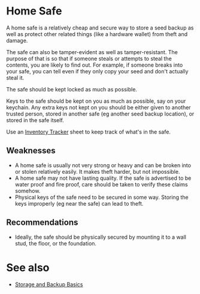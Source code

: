 # Home Safe

A home safe is a relatively cheap and secure way to store a seed backup as well as protect other related things (like a hardware wallet) from theft and damage.

The safe can also be tamper-evident as well as tamper-resistant. The purpose of that is so that if someone steals or attempts to steal the contents, you are likely to find out. For example, if someone breaks into your safe, you can tell even if they only copy your seed and don't actually steal it.

The safe should be kept locked as much as possible.

Keys to the safe should be kept on you as much as possible, say on your keychain. Any extra keys not kept on you should be either given to another trusted person, stored in another safe (eg another seed backup location), or stored in the safe itself.

Use an [Inventory Tracker](Inventory-Tracker.md) sheet to keep track of what's in the safe.

## Weaknesses

* A home safe is usually not very strong or heavy and can be broken into or stolen relatively easily. It makes theft harder, but not impossible.
* A home safe may not have lasting quality. If the safe is advertised to be water proof and fire proof, care should be taken to verify these claims somehow.
* Physical keys of the safe need to be secured in some way. Storing the keys improperly (eg near the safe) can lead to theft.

## Recommendations

* Ideally, the safe should be physically secured by mounting it to a wall stud, the floor, or the foundation.

# See also

* [Storage and Backup Basics](../misc/storageAndBackupBasics.md)